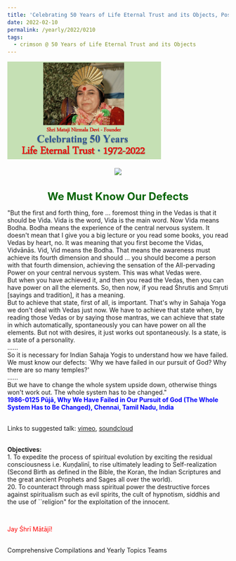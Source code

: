 ```yaml
---
title: 'Celebrating 50 Years of Life Eternal Trust and its Objects, Post 6'
date: 2022-02-10
permalink: /yearly/2022/0210
tags:
  - crimson @ 50 Years of Life Eternal Trust and its Objects
---
```


<div style="text-align: left"><img src="/images/Celebrating50YearsLET.png" width="350" /></div><br>

<div style="text-align: center"><img src="https://pub-1e517d8c73a64c9c82977d676b1fff72.r2.dev/image896_Photo_credit_Jo_Bajescu.jpg" /></div>

<br>
<p style="color:DarkGreen; text-align:center">
<font size="+2"><b>We Must Know Our Defects</b><br></font>
</p>

<p>
"But the first and forth thing, fore ... foremost thing in the Vedas is that it should be Vida. Vida is the word, Vida is the main word. Now Vida means Bodha. Bodha means the experience of the central nervous system. It doesn't mean that I give you a big lecture or you read some books, you read Vedas by heart, no. It was meaning that you first become the Vidas, Vidvānās. Vid, Vid means the Bodha. That means the awareness must achieve its fourth dimension and should ... you should become a person with that fourth dimension, achieving the sensation of the All-pervading Power on your central nervous system. This was what Vedas were.<br>
But when you have achieved it, and then you read the Vedas, then you can have power on all the elements. So, then now, if you read Śhrutis and Smṛuti [sayings and tradition], it has a meaning.<br>
But to achieve that state, first of all, is important. That's why in Sahaja Yoga we don't deal with Vedas just now. We have to achieve that state when, by reading those Vedas or by saying those mantras, we can achieve that state in which automatically, spontaneously you can have power on all the elements. But not with desires, it just works out spontaneously. Is a state, is a state of a personality.<br>
......<br>
So it is necessary for Indian Sahaja Yogis to understand how we have failed. We must know our defects: `Why we have failed in our pursuit of God? Why there are so many temples?'<br>
......<br>
But we have to change the whole system upside down, otherwise things won't work out. The whole system has to be changed."<br>
<font color="blue"><b>1986-0125 Pūjā, Why We Have Failed in Our Pursuit of God (The Whole System Has to Be Changed), Chennai, Tamil Nadu, India</b></font><br>
</p>

<br>
Links to suggested talk: <a href="https://vimeo.com/422612752"> vimeo</a>, <a href="https://soundcloud.com/nirmala-vidya-portal/1986-0125-puja-madras-dp"> soundcloud</a><br>
<br>

<p>
<b>Objectives:</b><br>
1. To expedite the process of spiritual evolution by exciting the residual consciousness i.e. Kuṇḍalinī, to rise ultimately leading to Self-realization (Second Birth as defined in the Bible, the Koran, the Indian Scriptures and the great ancient Prophets and Sages all over the world).<br>
20. To counteract through mass spiritual power the destructive forces against spiritualism such as evil spirits, the cult of hypnotism, siddhis and the use of ``religion" for the exploitation of the innocent. 
</p>

<br>
<p style="color:red;">Jay Śhrī Mātājī!<br></p>

<br>
Comprehensive Compilations and Yearly Topics Teams